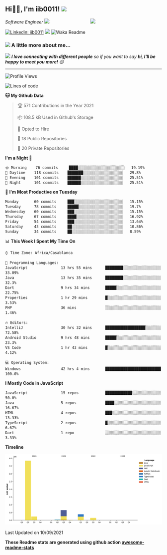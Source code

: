 <h2>Hi🙏🏻, I'm iib0011! <img src="https://media.giphy.com/media/12oufCB0MyZ1Go/giphy.gif" width="50"></h2>
<img align='right' src="https://media.giphy.com/media/XH5DBrjjjWUIBCQ13b/giphy.gif" width="230">
<p><em>Software Engineer <img src="https://media.giphy.com/media/WUlplcMpOCEmTGBtBW/giphy.gif" width="30"> 
</em></p>


[![Linkedin: iib0011](https://img.shields.io/badge/-iib0011-blue?style=flat-square&logo=Linkedin&logoColor=white&link=https://www.linkedin.com/in/iib0011/)](https://www.linkedin.com/in/iib0011/)
![](https://visitor-badge.glitch.me/badge?page_id=iib0011)
![Waka Readme](https://github.com/iib0011/iib0011/workflows/Waka%20Readme/badge.svg)


### <img src="https://media.giphy.com/media/VgCDAzcKvsR6OM0uWg/giphy.gif" width="50"> A little more about me...  


<img src="https://media.giphy.com/media/LnQjpWaON8nhr21vNW/giphy.gif" width="60"> <em><b>I love connecting with different people</b> so if you want to say <b>hi, I'll be happy to meet you more!</b> 😊</em>

---
<!--START_SECTION:waka-->
![Profile Views](http://img.shields.io/badge/Profile%20Views-2-blue)

![Lines of code](https://img.shields.io/badge/From%20Hello%20World%20I%27ve%20Written-2.4%20million%20lines%20of%20code-blue)

**🐱 My Github Data** 

> 🏆 571 Contributions in the Year 2021
 > 
> 📦 108.5 kB Used in Github's Storage 
 > 
> 💼 Opted to Hire
 > 
> 📜 18 Public Repositories 
 > 
> 🔑 20 Private Repositories  
 > 
**I'm a Night 🦉** 

```text
🌞 Morning    76 commits     ████░░░░░░░░░░░░░░░░░░░░░   19.19% 
🌆 Daytime    118 commits    ███████░░░░░░░░░░░░░░░░░░   29.8% 
🌃 Evening    101 commits    ██████░░░░░░░░░░░░░░░░░░░   25.51% 
🌙 Night      101 commits    ██████░░░░░░░░░░░░░░░░░░░   25.51%

```
📅 **I'm Most Productive on Tuesday** 

```text
Monday       60 commits     ███░░░░░░░░░░░░░░░░░░░░░░   15.15% 
Tuesday      78 commits     █████░░░░░░░░░░░░░░░░░░░░   19.7% 
Wednesday    60 commits     ███░░░░░░░░░░░░░░░░░░░░░░   15.15% 
Thursday     67 commits     ████░░░░░░░░░░░░░░░░░░░░░   16.92% 
Friday       54 commits     ███░░░░░░░░░░░░░░░░░░░░░░   13.64% 
Saturday     43 commits     ██░░░░░░░░░░░░░░░░░░░░░░░   10.86% 
Sunday       34 commits     ██░░░░░░░░░░░░░░░░░░░░░░░   8.59%

```


📊 **This Week I Spent My Time On** 

```text
⌚︎ Time Zone: Africa/Casablanca

💬 Programming Languages: 
JavaScript               13 hrs 55 mins      ████████░░░░░░░░░░░░░░░░░   33.09% 
Java                     13 hrs 35 mins      ████████░░░░░░░░░░░░░░░░░   32.3% 
Dart                     9 hrs 34 mins       █████░░░░░░░░░░░░░░░░░░░░   22.75% 
Properties               1 hr 29 mins        █░░░░░░░░░░░░░░░░░░░░░░░░   3.53% 
PHP                      36 mins             ░░░░░░░░░░░░░░░░░░░░░░░░░   1.46%

🔥 Editors: 
IntelliJ                 30 hrs 32 mins      ██████████████████░░░░░░░   72.58% 
Android Studio           9 hrs 48 mins       █████░░░░░░░░░░░░░░░░░░░░   23.3% 
VS Code                  1 hr 43 mins        █░░░░░░░░░░░░░░░░░░░░░░░░   4.12%

💻 Operating System: 
Windows                  42 hrs 4 mins       █████████████████████████   100.0%

```

**I Mostly Code in JavaScript** 

```text
JavaScript               15 repos            ████████████░░░░░░░░░░░░░   50.0% 
Java                     5 repos             ████░░░░░░░░░░░░░░░░░░░░░   16.67% 
HTML                     4 repos             ███░░░░░░░░░░░░░░░░░░░░░░   13.33% 
TypeScript               2 repos             █░░░░░░░░░░░░░░░░░░░░░░░░   6.67% 
Dart                     1 repo              ░░░░░░░░░░░░░░░░░░░░░░░░░   3.33%

```


**Timeline**

![Chart not found](https://raw.githubusercontent.com/iib0011/iib0011/master/charts/bar_graph.png) 


 Last Updated on 10/09/2021
<!--END_SECTION:waka-->

**These Readme stats are generated using github action [awesome-readme-stats](https://github.com/iib0011/waka-readme-stats)**
